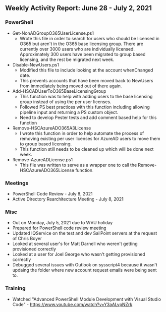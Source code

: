 ## Weekly Activity Report: June 28 - July 2, 2021

### PowerShell
* Get-NonADGroupO365UserLicense.ps1
  * Wrote this file in order to search for users who should be licensed in O365 but aren't in the O365 base licensing group. There are currently over 3000 users who are individually licensed. Approximately 300 users have been migrated to group based licensing, and the rest be migrated next week.
* Disable-NewUsers.ps1
  * Modified this file to include looking at the account whenChanged date.
  * This prevents accounts that have been moved back to NewUsers from immediately being moved out of there again.
* Add-HSCADUserToO365BaseLicensingGroup
  * This function was to help with adding users to the base licensing group instead of using the per user licenses.
  * Followed PS best practices with this function including allowing pipeline input and returning a PS custom object.
  * Need to develop Pester tests and add comment based help for this function
* Remove-HSCAzureADO365A3License
  * I wrote this function in order to help automate the process of removing existing per user licenses for AzureAD users to move them to group based licensing.
  * This function still needs to be cleaned up which will be done next week.
* Remove-AzureADLicense.ps1
  * This file was written to serve as a wrapper one to call the Remove-HSCAzureADO365License function. 
  
### Meetings
* PowerShell Code Review - July 8, 2021
* Active Directory Rearchitecture Meeting - July 8, 2021

### Misc
* Out on Monday, July 5, 2021 due to WVU holiday
* Prepared for PowerShell code review meeting
* Updated IQService on the test and dev SailPoint servers at the request of Chris Boyer
* Looked at several user's for Matt Darnell who weren't getting provisioned correctly
* Looked at a user for Joel George who wasn't getting provisioned correctly
* Debugged several issues with Outlook on sysscript4 because it wasn't updaing the folder where new account request emails were being sent to.

### Training
* Watched "Advanced PowerShell Module Development with Visual Studio Code" - https://www.youtube.com/watch?v=Y3aALvpNZrk
